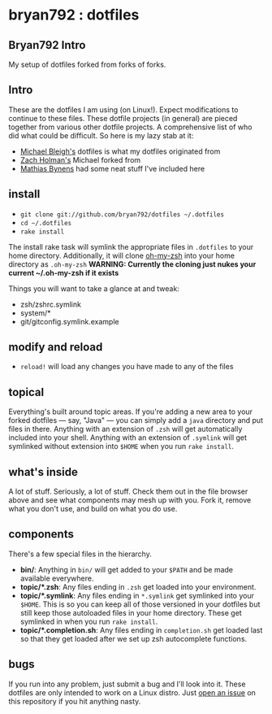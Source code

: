 # bryan792 : dotfiles

## Bryan792 Intro
My setup of dotfiles forked from forks of forks.

## Intro
These are the dotfiles I am using (on Linux!). Expect modifications to continue
to these files. These dotfile projects (in general) are pieced together
from various other dotfile projects. A comprehensive list of who did what
could be difficult. So here is my lazy stab at it:
- [Michael Bleigh's](https://github.com/mbleigh) dotfiles is what my dotfiles originated from
- [Zach Holman's](https://github.com/holman) Michael forked from
- [Mathias Bynens](https://github.com/mathiasbynens) had some neat stuff I've included here

## install

- `git clone git://github.com/bryan792/dotfiles ~/.dotfiles`
- `cd ~/.dotfiles`
- `rake install`

The install rake task will symlink the appropriate files in `.dotfiles` to your
home directory. Additionally, it will clone [oh-my-zsh](https://github.com/robbyrussell/oh-my-zsh) into your home directory as `.oh-my-zsh`
**WARNING: Currently the cloning just nukes your current ~/.oh-my-zsh if it exists**

Things you will want to take a glance at and tweak:
- zsh/zshrc.symlink
- system/\*
- git/gitconfig.symlink.example

## modify and reload

- `reload!` will load any changes you have made to any of the files 

## topical

Everything's built around topic areas. If you're adding a new area to your
forked dotfiles — say, "Java" — you can simply add a `java` directory and put
files in there. Anything with an extension of `.zsh` will get automatically
included into your shell. Anything with an extension of `.symlink` will get
symlinked without extension into `$HOME` when you run `rake install`.

## what's inside

A lot of stuff. Seriously, a lot of stuff. Check them out in the file browser
above and see what components may mesh up with you. Fork it, remove what you
don't use, and build on what you do use.

## components

There's a few special files in the hierarchy.

- **bin/**: Anything in `bin/` will get added to your `$PATH` and be made
  available everywhere.
- **topic/\*.zsh**: Any files ending in `.zsh` get loaded into your
  environment.
- **topic/\*.symlink**: Any files ending in `*.symlink` get symlinked into
  your `$HOME`. This is so you can keep all of those versioned in your dotfiles
  but still keep those autoloaded files in your home directory. These get
  symlinked in when you run `rake install`.
- **topic/\*.completion.sh**: Any files ending in `completion.sh` get loaded
  last so that they get loaded after we set up zsh autocomplete functions.

## bugs

If you run into any problem, just submit a bug and I'll look into it. These 
dotfiles are only intended to work on a Linux distro. Just [open an issue](https://github.com/dsnyder/dotfiles/issues) on this repository
if you hit anything nasty.
